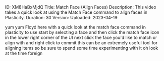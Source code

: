 ID: XM8HaBxMjdQ
Title: Match Face (Align Faces)
Description: This video takes a quick look at using the Match Face command to align faces in Plasticity.
Duration: 30
Version: 
Uploaded: 2023-04-19

yum yum Floyd here with a quick look at
the match face command in plasticity to
use start by selecting a face and then
click the match face icon in the lower
right corner of the UI next click the
face you'd like to match or align with
and right click to commit this can be an
extremely useful tool for aligning items
so be sure to spend some time
experimenting with it oh look at the
time
foreign
